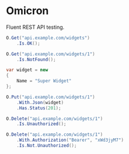 # Omicron
Fluent REST API testing.

```csharp
O.Get("api.example.com/widgets")
    .Is.OK();
```

```csharp
O.Get("api.example.com/widgets/1")
    .Is.NotFound();
```

```csharp
var widget = new
{
    Name = "Super Widget"
};

O.Put("api.example.com/widgets/1")
    .With.Json(widget)
    .Has.Status(201);
```

```csharp
O.Delete("api.example.com/widgets/1")
    .Is.Unauthorized();
```

```csharp
O.Delete("api.example.com/widgets/1")
    .With.Authorization("Bearer", "xWd3jyM7")
    .Is.Not.Unauthorized();
```
